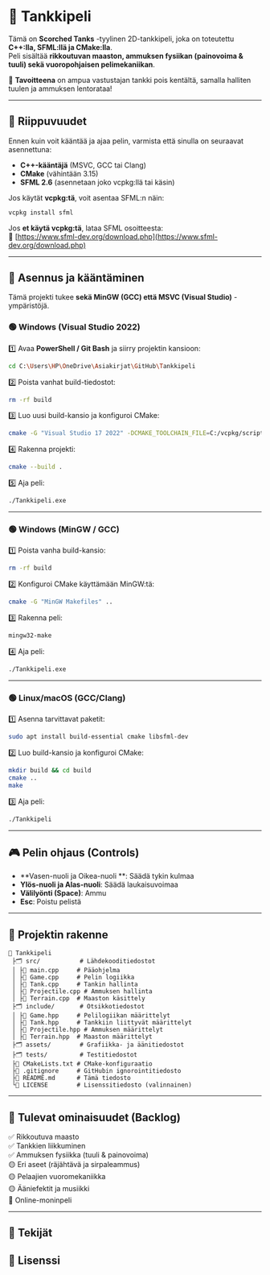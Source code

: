 # 🚀 Tankkipeli

Tämä on **Scorched Tanks** -tyylinen 2D-tankkipeli, joka on toteutettu **C++:lla, SFML:llä ja CMake:lla**.  
Peli sisältää **rikkoutuvan maaston, ammuksen fysiikan (painovoima & tuuli) sekä vuoropohjaisen pelimekaniikan**.

🎯 **Tavoitteena** on ampua vastustajan tankki pois kentältä, samalla halliten tuulen ja ammuksen lentorataa!

---

## 🔹 Riippuvuudet

Ennen kuin voit kääntää ja ajaa pelin, varmista että sinulla on seuraavat asennettuna:

- **C++-kääntäjä** (MSVC, GCC tai Clang)
- **CMake** (vähintään 3.15)
- **SFML 2.6** (asennetaan joko vcpkg:llä tai käsin)

Jos käytät **vcpkg:tä**, voit asentaa SFML:n näin:
```sh
vcpkg install sfml
```
Jos **et käytä vcpkg:tä**, lataa SFML osoitteesta:  
📝 [https://www.sfml-dev.org/download.php](https://www.sfml-dev.org/download.php)

---

## 🔹 Asennus ja kääntäminen

Tämä projekti tukee **sekä MinGW (GCC) että MSVC (Visual Studio)** -ympäristöjä.

### **🟢 Windows (Visual Studio 2022)**
1️⃣ Avaa **PowerShell / Git Bash** ja siirry projektin kansioon:
```sh
cd C:\Users\HP\OneDrive\Asiakirjat\GitHub\Tankkipeli
```
2️⃣ Poista vanhat build-tiedostot:
```sh
rm -rf build
```
3️⃣ Luo uusi build-kansio ja konfiguroi CMake:
```sh
cmake -G "Visual Studio 17 2022" -DCMAKE_TOOLCHAIN_FILE=C:/vcpkg/scripts/buildsystems/vcpkg.cmake ..
```
4️⃣ Rakenna projekti:
```sh
cmake --build .
```
5️⃣ Aja peli:
```sh
./Tankkipeli.exe
```

---

### **🟢 Windows (MinGW / GCC)**
1️⃣ Poista vanha build-kansio:
```sh
rm -rf build
```
2️⃣ Konfiguroi CMake käyttämään MinGW:tä:
```sh
cmake -G "MinGW Makefiles" ..
```
3️⃣ Rakenna peli:
```sh
mingw32-make
```
4️⃣ Aja peli:
```sh
./Tankkipeli.exe
```

---

### **🟢 Linux/macOS (GCC/Clang)**
1️⃣ Asenna tarvittavat paketit:
```sh
sudo apt install build-essential cmake libsfml-dev
```
2️⃣ Luo build-kansio ja konfiguroi CMake:
```sh
mkdir build && cd build
cmake ..
make
```
3️⃣ Aja peli:
```sh
./Tankkipeli
```

---

## 🎮 Pelin ohjaus (Controls)
- **Vasen-nuoli ja Oikea-nuoli **: Säädä tykin kulmaa
- **Ylös-nuoli ja Alas-nuoli**: Säädä laukaisuvoimaa
- **Välilyönti (Space)**: Ammu
- **Esc**: Poistu pelistä

---

## 📂 Projektin rakenne
```
📆 Tankkipeli
 ├🗂 src/           # Lähdekooditiedostot
 │ ├📝 main.cpp     # Pääohjelma
 │ ├📝 Game.cpp     # Pelin logiikka
 │ ├📝 Tank.cpp     # Tankin hallinta
 │ ├📝 Projectile.cpp # Ammuksen hallinta
 │ ├📝 Terrain.cpp  # Maaston käsittely
 ├🗂 include/       # Otsikkotiedostot
 │ ├📝 Game.hpp     # Pelilogiikan määrittelyt
 │ ├📝 Tank.hpp     # Tankkiin liittyvät määrittelyt
 │ ├📝 Projectile.hpp # Ammuksen määrittelyt
 │ ├📝 Terrain.hpp  # Maaston määrittelyt
 ├🗂 assets/        # Grafiikka- ja äänitiedostot
 ├🗂 tests/         # Testitiedostot
 ├📝 CMakeLists.txt # CMake-konfiguraatio
 ├📝 .gitignore     # GitHubin ignorointitiedosto
 ├📝 README.md      # Tämä tiedosto
 └📝 LICENSE        # Lisenssitiedosto (valinnainen)
```

---

## 🔮 Tulevat ominaisuudet (Backlog)
✅ Rikkoutuva maasto  
✅ Tankkien liikkuminen  
✅ Ammuksen fysiikka (tuuli & painovoima)  
🟡 Eri aseet (räjähtävä ja sirpaleammus)  
🟡 Pelaajien vuoromekaniikka  
🟡 Ääniefektit ja musiikki  
🔴 Online-moninpeli  

---

## 👥 Tekijät


## 📝 Lisenssi


